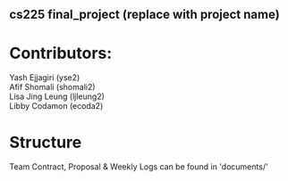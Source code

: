 ## cs225 final_project (replace with project name)
# Contributors: 
Yash Ejjagiri (yse2) \
Afif Shomali (shomali2) \
Lisa Jing Leung (ljleung2) \
Libby Codamon (ecoda2) 

# Structure
Team Contract, Proposal & Weekly Logs can be found in 'documents/'
